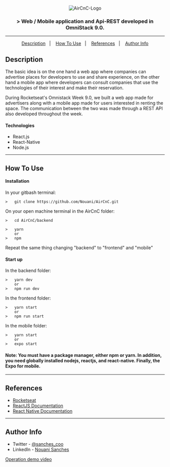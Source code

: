 <br />
<p align="center">

  <img alt="AirCnC-Logo" src="https://user-images.githubusercontent.com/49238044/72116806-2f188300-332a-11ea-8d78-eb960f305def.png"/>


  <h3 align="center">> Web / Mobile application and Api-REST developed in OmniStack 9.0.</h3>
</p>

---

<p align="center">
  <a href="#description">Description</a>&nbsp;&nbsp;&nbsp;|&nbsp;&nbsp;&nbsp;
  <a href="#how-to-use">How To Use</a>&nbsp;&nbsp;&nbsp;|&nbsp;&nbsp;&nbsp;
  <a href="#references">References</a>&nbsp;&nbsp;&nbsp;|&nbsp;&nbsp;&nbsp;
  <a href="#author-info">Author Info</a>
</p>

## Description

The basic idea is on the one hand a web app where companies can advertise places for developers to use and share experience, on the other hand a mobile app where developers can consult companies that use the technologies of their interest and make their reservation.

During Rocketseat's Omnistack Week 9.0, we built a web app made for advertisers along with a mobile app made for users interested in renting the space. The communication between the two was made through a REST API also developed throughout the week.

#### Technologies

- React.js
- React-Native
- Node.js

---

## How To Use

#### Installation

In your gitbash terminal:
```
>   git clone https://github.com/Nouani/AirCnC.git
```

On your open machine terminal in the AirCnC folder:
```
>   cd AirCnC/backend
```
```
>   yarn 
    or 
>   npm
```
Repeat the same thing changing "backend" to "frontend" and "mobile"

#### Start up
In the backend folder:
```
>   yarn dev 
    or 
>   npm run dev
```

In the frontend folder:
```
>   yarn start
    or 
>   npm run start
```

In the mobile folder:
```
>   yarn start
    or 
>   expo start
```

#### Note: You must have a package manager, either npm or yarn. In addition, you need globally installed nodejs, reactjs, and react-native. Finally, the Expo for mobile.

---

## References
 
- [Rocketseat](https://rocketseat.com.br/)
- [ReactJS Documentation](https://reactjs.org/)
- [React Native Documentation](https://facebook.github.io/react-native/)

---

## Author Info

- Twitter - [@sanches_coo](https://twitter.com/sanches_coo)
- LinkedIn - [Nouani Sanches](https://www.linkedin.com/in/nouani-sanches-a8b39419b/m)

[Operation demo video](https://www.youtube.com/watch?v=HUxoI7NvDwo&t=8s)
